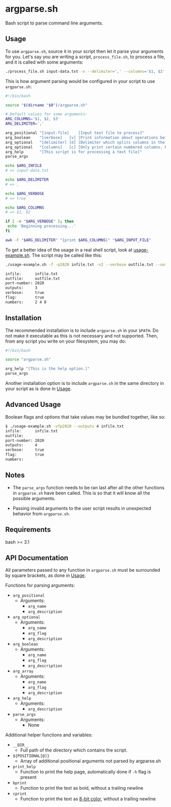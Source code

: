# argparse.sh

Bash script to parse command line arguments.

## Usage

To use `argparse.sh`, source it in your script then let it parse your arguments for you.
Let's say you are writing a script, `process_file.sh`, to process a file, and it is called
with some arguments:

```bash
./process_file.sh input-data.txt -v --delimiter=',' --columns='$1, $2'
```

This is how argument parsing would be configured in your script to use `argparse.sh`:

```bash
#!/bin/bash

source "$(dirname "$0")/argparse.sh"

# Default values for some arguments:
ARG_COLUMNS='$1, $2, $3'
ARG_DELIMITER=','

arg_positional "[input-file]    [Input text file to process]"
arg_boolean    "[verbose]   [v] [Print information about operations being performed]"
arg_optional   "[delimiter] [d] [Delimiter which splits columns in the input file.]"
arg_optional   "[columns]   [c] [Only print certain numbered columns. Passed directly to awk script. Default are '$ARG_COLUMNS'.]"
arg_help       "[This script is for processing a text file]"
parse_args

echo $ARG_INFILE
# => input-data.txt

echo $ARG_DELIMITER
# => ,

echo $ARG_VERBOSE
# => true

echo $ARG_COLUMNS
# => $1, $2

if [ -n "$ARG_VERBOSE" ]; then
 echo 'Beginning processing...'
fi

awk -F "$ARG_DELIMITER" "{print $ARG_COLUMNS}" "$ARG_INPUT_FILE"
```

To get a better idea of the usage in a real shell script, look at
[usage-example.sh](https://github.com/maneyko/argparse.sh/blob/master/usage-example.sh).
The script may be called like this:

```bash
./usage-example.sh -f -p2020 infile.txt -n2 --verbose outfile.txt --outputs 3 -n 4 --numbers 8

infile:      infile.txt
outfile:     outfile.txt
port-number: 2020
outputs:     3
verbose:     true
flag:        true
numbers:     2 4 8
```

## Installation

The recommended installation is to include `argparse.sh` in your `$PATH`. Do not make
it executable as this is not necessary and not supported. Then, from any script you write
on your filesystem, you may do:

```bash
#!/bin/bash

source "argparse.sh"

arg_help "[This is the help option.]"
parse_args
```

Another installation option is to include `argparse.sh` in the same directory in your script
as is done in [Usage](#usage).

## Advanced Usage

Boolean flags and options that take values may be bundled together, like so:

```bash
$ ./usage-example.sh -vfp2020 --outputs 4 infile.txt
infile:      infile.txt
outfile:
port-number: 2020
outputs:     4
verbose:     true
flag:        true
numbers:
```

## Notes

* The `parse_args` function needs to be ran last after all the other functions in `argparse.sh` have been called.
  This is so that it will know all the possible arguments.

* Passing invalid arguments to the user script results in unexpected behavior from `argparse.sh`.

## Requirements

bash >= 3.1

## API Documentation

All parameters passed to any function in `argparse.sh` must be surrounded by square brackets,
as done in [Usage](#usage).

Functions for parsing arguments:
* `arg_positional`
  * Arguments:
    - `arg_name`
    - `arg_description`
* `arg_optional`
  * Arguments:
    - `arg_name`
    - `arg_flag`
    - `arg_description`
* `arg_boolean`
  * Arguments:
    - `arg_name`
    - `arg_flag`
    - `arg_description`
* `arg_array`
  * Arguments:
    - `arg_name`
    - `arg_flag`
    - `arg_description`
* `arg_help`
  * Arguments:
    - `arg_description`
* `parse_args`
  * Arguments:
    - None

Additional helper functions and variables:
* `__DIR__`
  - Full path of the directory which contains the script.
* `${POSITIONAL[@]}`
  - Array of additional positional arguments not parsed by argparse.sh
* `print_help`
  - Function to print the help page, automatically done if `-h` flag is present
* `bprint`
  - Function to print the text as bold, without a trailing newline
* `cprint`
  - Function to print the text as [8-bit color](https://en.wikipedia.org/wiki/ANSI_escape_code#8-bit),
    without a trailing newline
